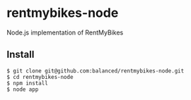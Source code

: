 rentmybikes-node
================

Node.js implementation of RentMyBikes


Install
---

	$ git clone git@github.com:balanced/rentmybikes-node.git
	$ cd rentmybikes-node
	$ npm install
	$ node app
